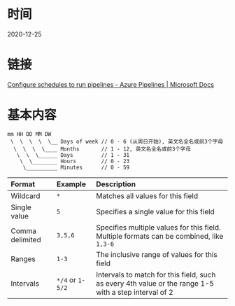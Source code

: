 # 时间

2020-12-25



# 链接

[Configure schedules to run pipelines - Azure Pipelines | Microsoft Docs](https://docs.microsoft.com/en-us/azure/devops/pipelines/process/scheduled-triggers?view=azure-devops&tabs=yaml#supported-cron-syntax)



# 基本内容

```
mm HH DD MM DW
 \  \  \  \  \__ Days of week // 0 - 6 (从周日开始), 英文名全名或前3个字母
  \  \  \  \____ Months       // 1 - 12, 英文名全名或前3个字母
   \  \  \______ Days         // 1 - 31
    \  \________ Hours        // 0 - 23
     \__________ Minutes      // 0 - 59
```

| Format          | Example          | Description                                                  |
| :-------------- | :--------------- | :----------------------------------------------------------- |
| Wildcard        | `*`              | Matches all values for this field                            |
| Single value    | `5`              | Specifies a single value for this field                      |
| Comma delimited | `3,5,6`          | Specifies multiple values for this field. Multiple formats can be combined, like `1,3-6` |
| Ranges          | `1-3`            | The inclusive range of values for this field                 |
| Intervals       | `*/4` or `1-5/2` | Intervals to match for this field, such as every 4th value or the range 1-5 with a step interval of 2 |
